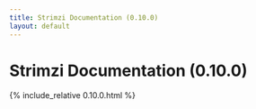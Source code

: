```yaml
---
title: Strimzi Documentation (0.10.0)
layout: default
---
```


<h1>Strimzi Documentation (0.10.0)</h1>

{% include_relative 0.10.0.html %}
